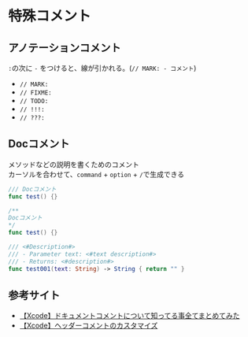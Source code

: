 # 特殊コメント

## アノテーションコメント

`:`の次に `-` をつけると、線が引かれる。(`// MARK: - コメント`)
- `// MARK:`
- `// FIXME:`
- `// TODO:`
- `// !!!:`
- `// ???:`

## Docコメント

メソッドなどの説明を書くためのコメント  
カーソルを合わせて、`command` + `option` + `/`で生成できる
```swift
/// Docコメント
func test() {}

/**
Docコメント
*/
func test() {}

/// <#Description#>
/// - Parameter text: <#text description#>
/// - Returns: <#description#>
func test001(text: String) -> String { return "" }
```

## 参考サイト

- [【Xcode】ドキュメントコメントについて知ってる事全てまとめてみた](https://qiita.com/ashdik/items/0019b6ba5ed228d41e66#ドキュメントコメントの書き方)
- [【Xcode】ヘッダーコメントのカスタマイズ](https://capibara1969.com/1151/)
